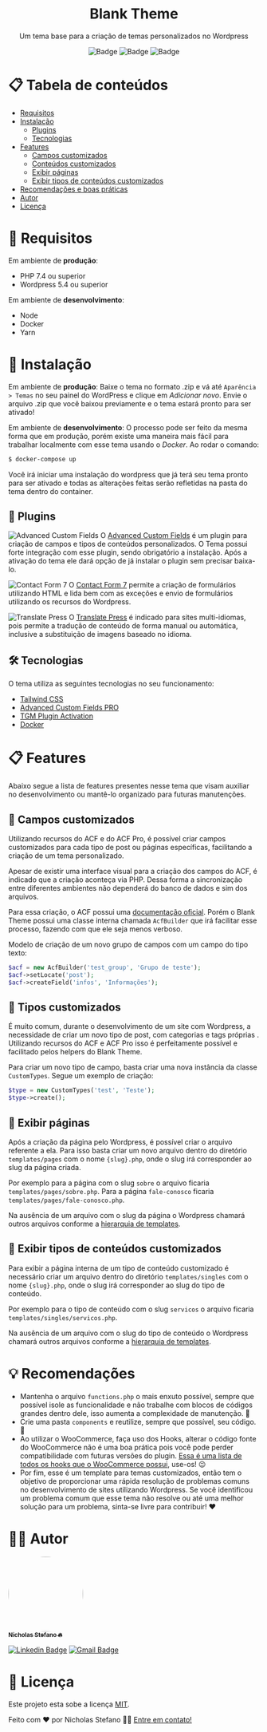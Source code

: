 
<h1 align="center">Blank Theme</h1>
<div align="center">
Um tema base para a criação de temas personalizados no Wordpress

![Badge](https://img.shields.io/badge/license-MIT-blue?style=for-the-badge)
![Badge](https://img.shields.io/badge/Wordpress-6.1.1-brightgreen?style=for-the-badge&logo=wordpress)
![Badge](https://img.shields.io/badge/Docker-blue?logo=docker&style=for-the-badge)
</div>
<div id="tabela-de-conteudo">

# 📋 Tabela de conteúdos
* [Requisitos](#requisitos) 
* [Instalação](#instalacao) 
	* [Plugins](#plugins)
	* [Tecnologias](#tecnologias)
* [Features](#features)
	* [Campos customizados](#custom-fields)
	* [Conteúdos customizados](#custom-types)
	* [Exibir páginas](#pages)
	* [Exibir tipos de conteúdos customizados](#types)
* [Recomendações e boas práticas](#recomendations)
* [Autor](#author)
* [Licença](#license)

</div>

<div  id="requisitos">

# 👀 Requisitos

Em ambiente de **produção**:
 - PHP 7.4 ou superior
 - Wordpress 5.4 ou superior

Em ambiente de **desenvolvimento**:
- Node 
- Docker
- Yarn

</div>

<div id="instalacao">

# 🚀 Instalação

Em ambiente de **produção**:
Baixe o tema no formato .zip e vá até `Aparência > Temas` no seu painel do WordPress e clique em _Adicionar novo_. Envie o arquivo .zip que você baixou previamente e o tema estará pronto para ser ativado!

Em ambiente de **desenvolvimento**:
O processo pode ser feito da mesma forma que em produção, porém existe uma maneira mais fácil para trabalhar localmente com esse tema usando o *Docker*.  Ao rodar o comando: 
```bash
$ docker-compose up
```
Você irá iniciar uma instalação do wordpress que já terá seu tema pronto para ser ativado e todas as alterações feitas serão refletidas na pasta do tema dentro do container.
</div>
<div id="plugins">

## 🔗 Plugins
![Advanced Custom Fields](https://img.shields.io/badge/required-Advanced%20Custom%20Fields-blue)
O [Advanced Custom Fields](https://www.advancedcustomfields.com) é um plugin para criação de campos e tipos de conteúdos personalizados. O Tema possui forte integração com esse plugin, sendo obrigatório a instalação. Após a ativação do tema ele dará opção de já instalar o plugin sem precisar baixa-lo.

![Contact Form 7](https://img.shields.io/badge/optional-Contact%20Form%207-blue)
O [Contact Form 7](https://contactform7.com) permite a criação de formulários utilizando HTML e lida bem com as exceções e envio de formulários utilizando os recursos do Wordpress.

![Translate Press](https://img.shields.io/badge/optional-Translate%20Press-blue)
O [Translate Press](https://translatepress.com/) é indicado para sites multi-idiomas, pois permite a tradução de conteúdo de forma manual ou automática, inclusive a substituição de imagens baseado no idioma.
</div>
<div id="tecnologias">

## 🛠️ Tecnologias
O tema utiliza as seguintes tecnologias no seu funcionamento:

 - [Tailwind CSS](https://tailwindcss.com/docs)
 - [Advanced Custom Fields PRO](https://github.com/wp-premium/advanced-custom-fields-pro)
 - [TGM Plugin Activation](http://tgmpluginactivation.com/)
 - [Docker](https://www.docker.com/)

</div>
<div id="features">

# 📋 Features
Abaixo segue a lista de features presentes nesse tema que visam auxiliar no desenvolvimento ou mantê-lo organizado para futuras manutenções.
</div>
<div id="custom-fields">

## 📑 Campos customizados
Utilizando recursos do ACF e do ACF Pro, é possível criar campos customizados para cada tipo de post ou páginas específicas, facilitando a criação de um tema personalizado. 

Apesar de existir uma interface visual para a criação dos campos do ACF, é indicado que a criação aconteça via PHP. Dessa forma a sincronização entre diferentes ambientes não dependerá do banco de dados e sim dos arquivos.

Para essa criação, o ACF possui uma [documentação oficial](https://www.advancedcustomfields.com/resources/register-fields-via-php/). Porém o Blank Theme possui uma classe interna chamada `AcfBuilder` que irá facilitar esse processo, fazendo com que ele seja menos verboso.

Modelo de criação de um novo grupo de campos com um campo do tipo texto:
```php
$acf = new AcfBuilder('test_group', 'Grupo de teste');
$acf->setLocate('post');
$acf->createField('infos', 'Informações');
```
</div>
<div id="custom-types">

## 📑 Tipos customizados
É muito comum, durante o desenvolvimento de um site com Wordpress, a necessidade de criar um novo tipo de post, com categorias e tags próprias . Utilizando recursos do ACF e ACF Pro isso é perfeitamente possível e facilitado pelos helpers do Blank Theme.

Para criar um novo tipo de campo, basta criar uma nova instância da classe `CustomTypes`. Segue um exemplo de criação:
```php
$type = new CustomTypes('test', 'Teste');
$type->create();
```
</div>
<div id="pages">

## 📄 Exibir páginas
Após a criação da página pelo Wordpress, é possível criar o arquivo referente a ela. Para isso basta criar um novo arquivo dentro do diretório `templates/pages` com o nome `{slug}.php`, onde o slug irá corresponder ao slug da página criada. 

Por exemplo para a página com o slug `sobre` o arquivo ficaria `templates/pages/sobre.php`. Para a página `fale-conosco` ficaria `templates/pages/fale-conosco.php`.

Na ausência de um arquivo com o slug da página o Wordpress chamará outros arquivos conforme a [hierarquia de templates](https://developer.wordpress.org/themes/basics/template-hierarchy).
</div>
<div id="types">

## 📂 Exibir tipos de conteúdos customizados
Para exibir a página interna de um tipo de conteúdo customizado é necessário criar um arquivo dentro do diretório `templates/singles` com o nome `{slug}.php`, onde o slug irá corresponder ao slug do tipo de conteúdo. 

Por exemplo para o tipo de conteúdo com o slug `servicos` o arquivo ficaria `templates/singles/servicos.php`.

Na ausência de um arquivo com o slug do tipo de conteúdo o Wordpress chamará outros arquivos conforme a [hierarquia de templates](https://developer.wordpress.org/themes/basics/template-hierarchy).
</div>
<div id="recomendations">

# 💡 Recomendações

 - Mantenha o arquivo `functions.php` o mais enxuto possível, sempre que possível isole as funcionalidade e não trabalhe com blocos de códigos grandes dentro dele, isso aumenta a complexidade de manutenção. 🔨
 - Crie uma pasta `components` e reutilize, sempre que possível, seu código. 🤝
 - Ao utilizar o WooCommerce, faça uso dos Hooks, alterar o código fonte do WooCommerce não é uma boa prática pois você pode perder compatibilidade com futuras versões do plugin. [Essa é uma lista de todos os hooks que o WooCommerce possui](https://woocommerce.github.io/code-reference/hooks/hooks.html#hooks-template-files), use-os! 😉
 - Por fim, esse é um template para temas customizados, então tem o objetivo de proporcionar uma rápida resolução de problemas comuns no desenvolvimento de sites utilizando Wordpress. Se você identificou um problema comum que esse tema não resolve ou até uma melhor solução para um problema, sinta-se livre para contribuir! ❤️ 

</div>
<div id="author">

# 🙋‍♂️ Autor
<a href="https://devnicholas.github.io/">

<img style="border-radius: 50%;" src="https://avatars.githubusercontent.com/u/46843036" width="150px;" alt=""/>
<br />
<sub><b>Nicholas Stefano 🔥</b></sub></a>

<br />

[![Linkedin Badge](https://img.shields.io/badge/-Nicholas%20Stefano-blue?style=flat-square&logo=Linkedin&logoColor=white&link=www.linkedin.com/in/nicholas-stefano)](www.linkedin.com/in/nicholas-stefano)
[![Gmail Badge](https://img.shields.io/badge/nicholas.stefanob@gmail.com-c14438?style=flat-square&logo=Gmail&logoColor=white&link=mailto:nicholas.stefanob@gmail.com)](mailto:nicholas.stefanob@gmail.com)
</div>
<div id="license">

# 📝 Licença
Este projeto esta sobe a licença [MIT](./LICENSE).

Feito com ❤️ por Nicholas Stefano 👋🏽 [Entre em contato!](https://www.linkedin.com/in/nicholas-stefano)
</div>
